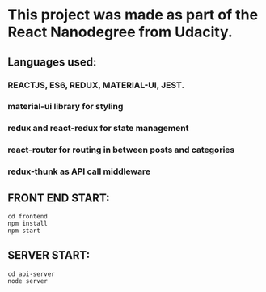 # This project was made as part of the React Nanodegree from Udacity.

## Languages used:
### REACTJS, ES6, REDUX, MATERIAL-UI, JEST.
### material-ui library for styling
### redux and react-redux for state management
### react-router for routing in between posts and categories
### redux-thunk as API call middleware

## FRONT END START:
```
cd frontend
npm install
npm start
```
## SERVER START:
```
cd api-server
node server
```
